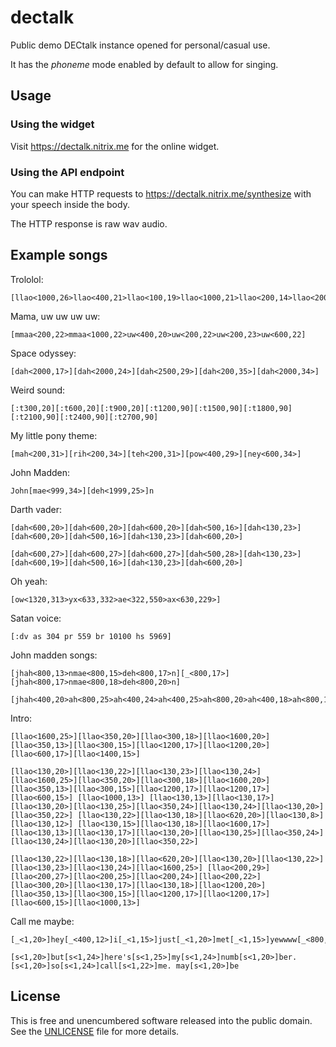 # dectalk

Public demo DECtalk instance opened for personal/casual use.

It has the *phoneme* mode enabled by default to allow for singing.

## Usage

### Using the widget

Visit https://dectalk.nitrix.me for the online widget.

### Using the API endpoint

You can make HTTP requests to https://dectalk.nitrix.me/synthesize with your speech inside the body.

The HTTP response is raw <string>wav</string> audio.

## Example songs

Trololol:

```
[llao<1000,26>llao<400,21>llao<100,19>llao<1000,21>llao<200,14>llao<200,16>llao<1000,18>llao<1000,18>llao<400,16>llao<400,14>]
```

Mama, uw uw uw uw:

```
[mmaa<200,22>mmaa<1000,22>uw<400,20>uw<200,22>uw<200,23>uw<600,22]
```

Space odyssey:

```
[dah<2000,17>][dah<2000,24>][dah<2500,29>][dah<200,35>][dah<2000,34>]
```

Weird sound:

```
[:t300,20][:t600,20][:t900,20][:t1200,90][:t1500,90][:t1800,90][:t2100,90][:t2400,90][:t2700,90]
```

My little pony theme:

```
[mah<200,31>][rih<200,34>][teh<200,31>][pow<400,29>][ney<600,34>]
```

John Madden:

```
John[mae<999,34>][deh<1999,25>]n
```

Darth vader:

```
[dah<600,20>][dah<600,20>][dah<600,20>][dah<500,16>][dah<130,23>][dah<600,20>][dah<500,16>][dah<130,23>][dah<600,20>]
```

```
[dah<600,27>][dah<600,27>][dah<600,27>][dah<500,28>][dah<130,23>][dah<600,19>][dah<500,16>][dah<130,23>][dah<600,20>]
```

Oh yeah:

```
[ow<1320,313>yx<633,332>ae<322,550>ax<630,229>]
```

Satan voice:

```
[:dv as 304 pr 559 br 10100 hs 5969]
```

John madden songs:

```
[jhah<800,13>nmae<800,15>deh<800,17>n][_<800,17>][jhah<800,17>nmae<800,18>deh<800,20>n]

[jhah<400,20>ah<800,25>ah<400,24>ah<400,25>ah<800,20>ah<400,18>ah<800,17>nmae<800,15>deh<800,13>n]
```

Intro:

```
[llao<1600,25>][llao<350,20>][llao<300,18>][llao<1600,20>] [llao<350,13>][llao<300,15>][llao<1200,17>][llao<1200,20>][llao<600,17>][llao<1400,15>]

[llao<130,20>][llao<130,22>][llao<130,23>][llao<130,24>][llao<1600,25>][llao<350,20>][llao<300,18>][llao<1600,20>] [llao<350,13>][llao<300,15>][llao<1200,17>][llao<1200,17>][llao<600,15>] [llao<1000,13>] [llao<130,13>][llao<130,17>][llao<130,20>][llao<130,25>][llao<350,24>][llao<130,24>][llao<130,20>][llao<350,22>] [llao<130,22>][llao<130,18>][llao<620,20>][llao<130,8>][llao<130,12>] [llao<130,15>][llao<130,18>][llao<1600,17>] [llao<130,13>][llao<130,17>][llao<130,20>][llao<130,25>][llao<350,24>][llao<130,24>][llao<130,20>][llao<350,22>]

[llao<130,22>][llao<130,18>][llao<620,20>][llao<130,20>][llao<130,22>][llao<130,23>][llao<130,24>][llao<1600,25>] [llao<200,29>][llao<200,27>][llao<200,25>][llao<200,24>][llao<200,22>] [llao<300,20>][llao<130,17>][llao<130,18>][llao<1200,20>] [llao<350,13>][llao<300,15>][llao<1200,17>][llao<1200,17>][llao<600,15>][llao<1000,13>]
```

Call me maybe:

```
[_<1,20>]hey[_<400,12>]i[_<1,15>]just[_<1,20>]met[_<1,15>]yewwww[_<800,15>]and[_<1,12>]this[_<1,15>]is[_<1,24>]cray[_<1,20>]zee

[s<1,20>]but[s<1,24>]here's[s<1,25>]my[s<1,24>]numb[s<1,20>]ber.[s<1,20>]so[s<1,24>]call[s<1,22>]me. may[s<1,20>]be
```

## License

This is free and unencumbered software released into the public domain. See the [UNLICENSE](UNLICENSE) file for more details.
